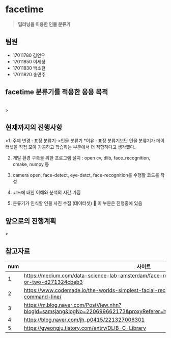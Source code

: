 # facetime


>**딥러닝을 이용한 인물 분류기** 

<h2> 팀원</h2>
<ul>
  <li>17011780 김연우</li>
  <li>17011850 이세정</li>
  <li>17011830 백소현</li>
  <li>17011820 송민주</li>
</ul>

</hr>

<h2>facetime 분류기를 적용한 응용 목적</h2><br>
>



<h2>현재까지의 진행사항</h2>
>1. 주제 변경
: 표정 분류기->인물 분류기
*이유 : 표정 분류기보단 인물 분류기가 데이터셋을 직접 모아 가공하고 학습하는 부분에서 더 적합하다고 생각했다.

2. 개발 환경 구축을 위한 프로그램 설치 
: open cv, dlib, face_recognition, cmake, numpy 등

3. camera open, face-detect, eye-detct, face-recognition를 수행할 코드를 작성

4. 코드에 대한 이해와 분석의 시간 가짐

5. 분류기가 인식할 인물 사진 수집 (데이터셋)  이 부분은 진행중에 있음



<h2>앞으로의 진행계획</h2> 
>
  


<h2>참고자료</h2>

num| 사이트
--------- | ---------
1 | <https://medium.com/data-science-lab-amsterdam/face-recognition-with-python-in-an-hour-or-two-d271324cbeb3>
2 | https://www.codemade.io/the-worlds-simplest-facial-recognition-api-for-python-and-the-command-line/
3 | https://m.blog.naver.com/PostView.nhn?blogId=samsjang&logNo=220699662173&proxyReferer=https%3A%2F%2Fwww.google.com%2F
4 | https://blog.naver.com/jh_p0415/221327006301
5 | https://gyeongju.tistory.com/entry/DLIB-C-Library







